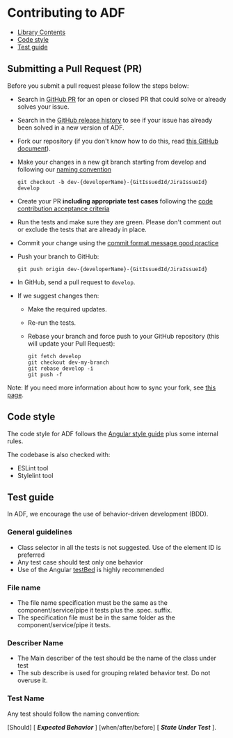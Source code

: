 # Contributing to ADF 

- [Library Contents](#submitting-a-pull-request-pr)
- [Code style](#code-style)
- [Test guide](#test-guide)

## Submitting a Pull Request (PR)

Before you submit a pull request please follow the steps below: 

* Search in  [GitHub PR](https://github.com/Alfresco/alfresco-ng2-components/pulls) for an open or closed PR
  that could solve or already solves your issue.
* Search in the [GitHub release history](https://github.com/Alfresco/alfresco-ng2-components/releases) to see if your
  issue has already been solved in a new version of ADF.
* Fork our repository (if you don't know how to do this, read [this GitHub document](https://help.github.com/articles/creating-a-pull-request-from-a-fork/)).
* Make your changes in a new git branch starting from develop and following our [naming convention](https://github.com/Alfresco/alfresco-ng2-components/wiki/Branching-Strategy)

     ```shell
     git checkout -b dev-{developerName}-{GitIssuedId/JiraIssueId} develop
     ```

* Create your PR **including appropriate test cases** following the [code contribution acceptance criteria](https://github.com/Alfresco/alfresco-ng2-components/wiki/Code-contribution-acceptance-criteria)
* Run the tests and make sure they are green. Please don't comment out or exclude the tests that are already in place.
* Commit your change using the [commit format message good practice](https://github.com/Alfresco/alfresco-ng2-components/wiki/Commit-format)
* Push your branch to GitHub:

    ```shell
    git push origin dev-{developerName}-{GitIssuedId/JiraIssueId}
    ```

* In GitHub, send a pull request to `develop`.
* If we suggest changes then:
  * Make the required updates.
  * Re-run the tests.
  * Rebase your branch and force push to your GitHub repository (this will update your Pull Request):

    ```shell
    git fetch develop
    git checkout dev-my-branch
    git rebase develop -i
    git push -f
    ```
Note: If you need more information about how to sync your fork, see [this page](https://help.github.com/articles/syncing-a-fork/).

## Code style

The code style for ADF follows the [Angular style guide](https://angular.io/guide/styleguide) plus some internal rules.

The codebase is also checked with:

- ESLint tool
- Stylelint tool

## Test guide

In ADF, we encourage the use of behavior-driven development (BDD).

### General guidelines

* Class selector in all the tests is not suggested. Use of the element ID is preferred
* Any test case should test only one behavior
* Use of the Angular [testBed](https://angular.io/guide/testing#testbed) is highly recommended

### File name

* The file name specification must be the same as the component/service/pipe it tests plus the .spec. suffix.
* The specification file must be in the same folder as the component/service/pipe it tests.

### Describer Name

* The Main describer of the test should be the name of the class under test
* The sub describe is used for grouping related behavior test. Do not overuse it.

### Test Name

Any test should follow the naming convention:

[Should] [ ***Expected Behavior*** ] [when/after/before] [ ***State Under Test*** ].
